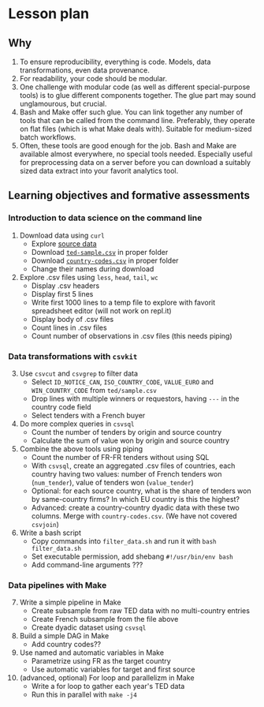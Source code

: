 # Lesson plan

## Why
1. To ensure reproducibility, everything is code. Models, data transformations, even data provenance.
2. For readability, your code should be modular.
3. One challenge with modular code (as well as different special-purpose tools) is to glue different components together. The glue part may sound unglamourous, but crucial.
4. Bash and Make offer such glue. You can link together any number of tools that can be called from the command line. Preferably, they operate on flat files (which is what Make deals with). Suitable for medium-sized batch workflows.
5. Often, these tools are good enough for the job. Bash and Make are available almost everywhere, no special tools needed. Especially useful for preprocessing data on a server before you can download a suitably sized data extract into your favorit analytics tool.

## Learning objectives and formative assessments
### Introduction to data science on the command line
1. Download data using `curl`
	- Explore [source data](https://github.com/codedthinking/tender-home-bias)
	- Download [`ted-sample.csv`](https://github.com/codedthinking/tender-home-bias/releases/download/v1.0/ted-sample.csv) in proper folder
	- Download [`country-codes.csv`](https://github.com/codedthinking/tender-home-bias/releases/download/v1.0/country-codes.csv) in proper folder
	- Change their names during download
2. Explore .csv files using `less`, `head`, `tail`, `wc`
	- Display .csv headers
	- Display first 5 lines
	- Write first 1000 lines to a temp file to explore with favorit spreadsheet editor (will not work on repl.it)
	- Display body of .csv files
	- Count lines in .csv files
	- Count number of observations in .csv files (this needs piping)

### Data transformations with `csvkit`
3. Use `csvcut` and `csvgrep` to filter data
	- Select `ID_NOTICE_CAN`,  `ISO_COUNTRY_CODE`, `VALUE_EURO` and `WIN_COUNTRY_CODE` from `ted/sample.csv`
	- Drop lines with multiple winners or requestors, having `---` in the country code field
	- Select tenders with a French buyer
4. Do more complex queries in `csvsql`
	- Count the number of tenders by origin and source country
	- Calculate the sum of value won by origin and source country
5. Combine the above tools using piping
	- Count the number of FR-FR tenders without using SQL
	- With `csvsql`, create an aggregated .csv files of countries, each country having two values: number of French tenders won (`num_tender`), value of tenders won (`value_tender`)
	- Optional: for each source country, what is the share of tenders won by same-country firms? In which EU country is this the highest?
	- Advanced: create a country-country dyadic data with these two columns. Merge with `country-codes.csv`. (We have not covered `csvjoin`)
6. Write a bash script
	- Copy commands into `filter_data.sh` and run it with `bash filter_data.sh`
	- Set executable permission, add shebang `#!/usr/bin/env bash`
	- Add command-line arguments ???

### Data pipelines with Make
7. Write a simple pipeline in Make
	- Create subsample from raw TED data with no multi-country entries
	- Create French subsample from the file above
	- Create dyadic dataset using `csvsql`
8. Build a simple DAG in Make
	- Add country codes??
9. Use named and automatic variables in Make
 	- Parametrize using FR as the target country
	- Use automatic variables for target and first source
10. (advanced, optional) For loop and parallelizm in Make
	- Write a for loop to gather each year's TED data
	- Run this in parallel with `make -j4`
